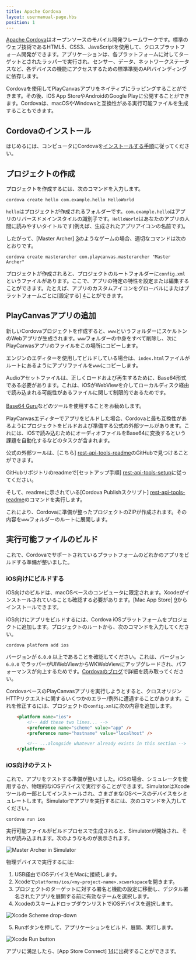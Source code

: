 ```yaml
---
title: Apache Cordova
layout: usermanual-page.hbs
position: 1
---
```


[Apache Cordova][1]はオープンソースのモバイル開発フレームワークです。標準のウェブ技術であるHTML5、CSS3、JavaScriptを使用して、クロスプラットフォーム開発ができます。アプリケーションは、各プラットフォームに対してターゲットとされたラッパーで実行され、センサー、データ、ネットワークステータスなど、各デバイスの機能にアクセスするための標準準拠のAPIバインディングに依存します。

Cordovaを使用してPlayCanvasアプリをネイティブにラッピングすることができます。その後、iOS App StoreやAndroidのGoogle Playに公開することができます。Cordovaは、macOSやWindowsと互換性がある実行可能ファイルを生成することもできます。

## Cordovaのインストール

はじめるには、コンピュータにCordovaを[インストールする手順][2]に従ってください。

## プロジェクトの作成

プロジェクトを作成するには、次のコマンドを入力します。

```
cordova create hello com.example.hello HelloWorld
```

`hello`はプロジェクトが作成されるフォルダーです。`com.example.hello`はアプリのリバースドメインスタイルの識別子です。`HelloWorld`はあなたのアプリの人間に読みやすいタイトルです(例えば、生成されたアプリアイコンの名前です)。

したがって、[Master Archer] [3]のようなゲームの場合、適切なコマンドは次のとおりです。

```
cordova create masterarcher com.playcanvas.masterarcher "Master Archer"
```

プロジェクトが作成されると、プロジェクトのルートフォルダーに`config.xml`というファイルがあります。ここで、アプリの特定の特性を設定または編集することができます。たとえば、アプリのカスタムアイコンをグローバルにまたはプラットフォームごとに[設定する] [4]ことができます。

## PlayCanvasアプリの追加

新しいCordovaプロジェクトを作成すると、`www`というフォルダーにスケルトンのWebアプリが生成されます。`www`フォルダーの中身をすべて削除し、次にPlayCanvasアプリのファイルをこの場所にコピーします。

エンジンのエディターを使用してビルドしている場合は、`index.html`ファイルがルートにあるようにアプリファイルを`www`にコピーします。

<div class="alert alert-info">
    <div>Audioアセットファイルは、正しくロードおよび再生するために、Base64形式である必要があります。これは、iOSがWebViewを介してローカルディスク経由で読み込まれる可能性があるファイルに関して制限的であるためです。</div><br>
    <div><a href="https://base64.guru/converter/encode/audio" target="_blank">Base64 Guru</a>などのツールを使用することをお勧めします。</div>
</div>

PlayCanvasエディターでアプリをビルドした場合、Cordovaと最も互換性があるようにプロジェクトをビルドおよび準備する公式の外部ツールがあります。これには、iOSで読み込むためにオーディオファイルをBase64に変換するという課題を自動化するなどのタスクが含まれます。

公式の外部ツールは、[こちら] [rest-api-tools-readme]のGitHubで見つけることができます。

GitHubリポジトリのreadmeで[セットアップ手順] [rest-api-tools-setup]に従ってください。

そして、readmeに示されている[Cordova Publishスクリプト] [rest-api-tools-readme]のコマンドを実行します。

これにより、Cordovaに準備が整ったプロジェクトのZIPが作成されます。その内容を`www`フォルダーのルートに展開します。

## 実行可能ファイルのビルド

これで、Cordovaでサポートされているプラットフォームのどれかのアプリをビルドする準備が整いました。

### iOS向けにビルドする

iOS向けのビルドは、macOSベースのコンピュータに限定されます。Xcodeがインストールされていることも確認する必要があります。[Mac App Store] [9]からインストールできます。

iOS向けにアプリをビルドするには、Cordova iOSプラットフォームをプロジェクトに追加します。プロジェクトのルートから、次のコマンドを入力してください。

```
cordova platform add ios
```

バージョンが `6.0.0` 以上であることを確認してください。これは、バージョン `6.0.0` でラッパーがUIWebViewからWKWebViewにアップグレードされ、パフォーマンスが向上するためです。[Cordovaのブログ][10]で詳細を読み取ってください。

CordovaベースのPlayCanvasアプリを実行しようとすると、クロスオリジンHTTPリクエストに関するいくつかのエラー/例外に遭遇することがあります。これを修正するには、プロジェクトの`config.xml`に次の内容を追加します。

```html
    <platform name="ios">
        <!-- Add these two lines... -->
        <preference name="scheme" value="app" />
        <preference name="hostname" value="localhost" />

        <!-- ...alongside whatever already exists in this section -->
    </platform>
```

### iOS向けのテスト

これで、アプリをテストする準備が整いました。iOSの場合、シミュレータを使用するか、物理的なiOSデバイスで実行することができます。SimulatorはXcodeツールの一部としてインストールされ、さまざまなiOSベースのデバイスをシミュレートします。Simulatorでアプリを実行するには、次のコマンドを入力してください。

```
cordova run ios
```

実行可能ファイルがビルドプロセスで生成されると、Simulatorが開始され、それが読み込まれます。次のようなものが表示されます。

![Master Archer in Simulator][11]

物理デバイスで実行するには:

1. USB経由でiOSデバイスをMacに接続します。
2. Xcodeで`platforms/ios/<my-project-name>.xcworkspace`を開きます。
3. プロジェクトのターゲットに対する署名と機能の設定に移動し、デジタル署名されたアプリを展開する前に有効なチームを選択します。
4. XcodeのスキームドロップダウンリストでiOSデバイスを選択します。

![Xcode Scheme drop-down][12]

5. Runボタンを押して、アプリケーションをビルド、展開、実行します。

![Xcode Run button][13]

アプリに満足したら、[App Store Connect] [14]に出荷することができます。

[1]: https://cordova.apache.org/
[2]: https://cordova.apache.org/docs/en/latest/guide/cli/index.html#installing-the-cordova-cli
[3]: https://playcanv.as/p/JERg21J8/
[4]: https://cordova.apache.org/docs/en/latest/config_ref/images.html
[5]: /images/user-manual/publishing/toolbar-publish.png
[6]: /images/user-manual/publishing/cordova/download-zip.png
[7]: /images/user-manual/publishing/cordova/download-new-build.png
[8]: /user-manual/api/app-download/
[9]: https://apps.apple.com/us/app/xcode/id497799835?mt=12
[10]: https://cordova.apache.org/announcements/2020/06/01/cordova-ios-release-6.0.0.html
[11]: /images/user-manual/publishing/cordova/simulator-master-archer.png
[12]: /images/user-manual/publishing/cordova/xcode-scheme.png
[13]: /images/user-manual/publishing/cordova/xcode-run.png
[14]: https://developer.apple.com/app-store-connect/
[rest-api-tools-readme]: https://github.com/playcanvas/playcanvas-rest-api-tools#cordova-publish
[rest-api-tools-setup]: https://github.com/playcanvas/playcanvas-rest-api-tools#setup
